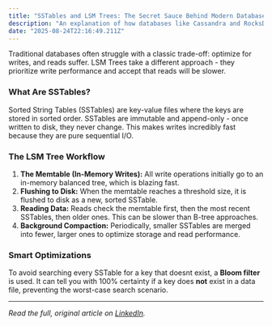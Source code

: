 ```yaml
---
title: "SSTables and LSM Trees: The Secret Sauce Behind Modern Database Performance"
description: "An explanation of how databases like Cassandra and RocksDB use Log-Structured Merge Trees and Sorted String Tables to handle millions of writes per second."
date: "2025-08-24T22:16:49.211Z"
---
```


Traditional databases often struggle with a classic trade-off: optimize for writes, and reads suffer. LSM Trees take a different approach - they prioritize write performance and accept that reads will be slower.

### What Are SSTables?

Sorted String Tables (SSTables) are key-value files where the keys are stored in sorted order. SSTables are immutable and append-only - once written to disk, they never change. This makes writes incredibly fast because they are pure sequential I/O.

### The LSM Tree Workflow

1.  **The Memtable (In-Memory Writes):** All write operations initially go to an in-memory balanced tree, which is blazing fast.
2.  **Flushing to Disk:** When the memtable reaches a threshold size, it is flushed to disk as a new, sorted SSTable.
3.  **Reading Data:** Reads check the memtable first, then the most recent SSTables, then older ones. This can be slower than B-tree approaches.
4.  **Background Compaction:** Periodically, smaller SSTables are merged into fewer, larger ones to optimize storage and read performance.

### Smart Optimizations

To avoid searching every SSTable for a key that doesnt exist, a **Bloom filter** is used. It can tell you with 100% certainty if a key does **not** exist in a data file, preventing the worst-case search scenario.

---

_Read the full, original article on [LinkedIn](https://www.linkedin.com/pulse/sstables-lsm-trees-secret-sauce-behind-modern-database-pranay-guda-dwj2c)._
